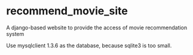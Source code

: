 # recommend_movie_site
A django-based website to provide the access of movie recommendation system

Use mysqlclient 1.3.6 as the database, because sqlite3 is too small.
